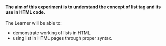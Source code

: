 #### The aim of this experiment is to understand the concept of list tag and its use in HTML code.

The Learner will be able to:

- demonstrate working of lists in HTML.
- using list in HTML pages through proper syntax.